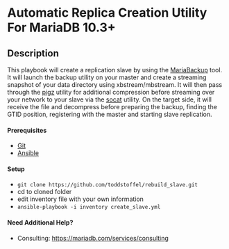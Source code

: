 # Automatic Replica Creation Utility For MariaDB 10.3+

## Description
This playbook will create a replication slave by using the [MariaBackup](https://mariadb.com/kb/en/library/mariabackup-overview/) tool.  It will launch the backup utility on your master and create a streaming snapshot of your data directory using xbstream/mbstream.  It will then pass through the [pigz](https://zlib.net/pigz/) utility for additional compression before streaming over your network to your slave via the [socat](http://www.dest-unreach.org/socat/) utility.  On the target side, it will receive the file and decompress before preparing the backup, finding the GTID position, registering with the master and starting slave replication.

#### Prerequisites

* [Git](https://git-scm.com/download/)
* [Ansible](http://docs.ansible.com/ansible/latest/intro_installation.html)

#### Setup

* `git clone https://github.com/toddstoffel/rebuild_slave.git`
* cd to cloned folder
* edit inventory file with your own information
* `ansible-playbook -i inventory create_slave.yml`

#### Need Additional Help?

* Consulting: https://mariadb.com/services/consulting
